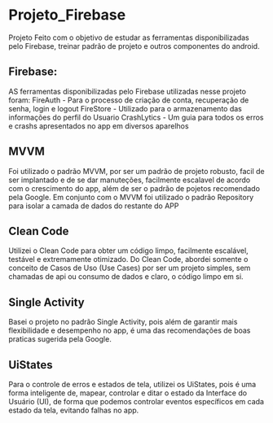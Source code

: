 # Projeto_Firebase

Projeto Feito com o objetivo de estudar as ferramentas disponibilizadas pelo Firebase, treinar padrão de projeto e outros componentes do android.

## Firebase:

AS ferramentas disponibilizadas pelo Firebase utilizadas nesse projeto foram:
FireAuth - Para o processo de criação de conta, recuperação de senha, login e logout
FireStore - Utilizado para o armazenamento das informações do perfil do Usuario 
CrashLytics - Um guia para todos os erros e crashs apresentados no app em diversos aparelhos

## MVVM 

Foi utilizado o padrão MVVM, por ser um padrão de projeto robusto, facil de ser implantado e de se dar manuteções, facilmente escalavel de acordo com o crescimento do app, além de ser o padrão de pojetos recomendado pela Google.
Em conjunto com o MVVM foi utilizado o padrão Repository para isolar a camada de dados do restante do APP

## Clean Code

Utilizei o Clean Code para obter um código limpo, facilmente escalável, testável e extremamente otimizado.
Do Clean Code, abordei somente o conceito de Casos de Uso (Use Cases) por ser um projeto simples, sem chamadas de api ou consumo de dados e claro, o código limpo em si.

## Single Activity

Basei o projeto no padrão Single Activity, pois além de garantir mais flexibilidade e desempenho no app, é uma das recomendações de boas praticas sugerida pela Google.

## UiStates

Para o controle de erros e estados de tela, utilizei os UiStates, pois é uma forma inteligente de, mapear, controlar e ditar o estado da Interface do Usuário (UI), de forma que podemos controlar eventos específicos em cada estado da tela, evitando falhas no app.

